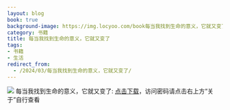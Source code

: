```yaml
---
layout: blog
book: true
background-image: https://img.locyoo.com/book每当我找到生命的意义，它就又变了.jpg
category: 书籍
title: 每当我找到生命的意义，它就又变了
tags:
- 书籍
- 生活
redirect_from:
  - /2024/03/每当我找到生命的意义，它就又变了/
---
```

![](https://img.locyoo.com/book每当我找到生命的意义，它就又变了.jpg)
每当我找到生命的意义，它就又变了: <a name = "ref1" href="https://url18.ctfile.com/f/50983618-1337384633-5bb165?p=3619">点击下载</a>，访问密码请点击右上方“关于”自行查看